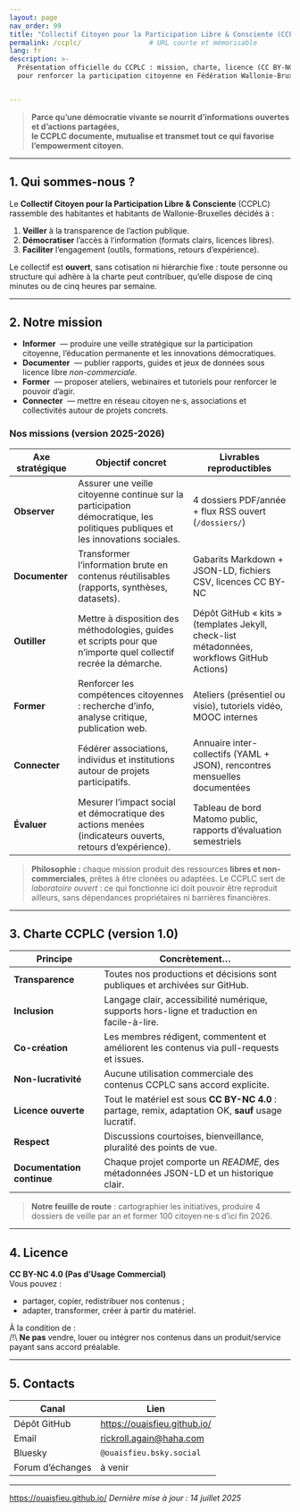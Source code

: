 ```yaml
---
layout: page
nav_order: 99
title: "Collectif Citoyen pour la Participation Libre & Consciente (CCPLC)"
permalink: /ccplc/                 # URL courte et mémorisable
lang: fr
description: >-
  Présentation officielle du CCPLC : mission, charte, licence (CC BY-NC 4.0) et modalités de contribution
  pour renforcer la participation citoyenne en Fédération Wallonie-Bruxelles.


---
```


> **Parce qu’une démocratie vivante se nourrit d’informations ouvertes et d’actions partagées,  
> le CCPLC documente, mutualise et transmet tout ce qui favorise l’empowerment citoyen.**

---

## 1. Qui sommes-nous ?

Le **Collectif Citoyen pour la Participation Libre & Consciente** (CCPLC) rassemble des habitantes et habitants de Wallonie-Bruxelles décidés à :

1. **Veiller** à la transparence de l’action publique.  
2. **Démocratiser** l’accès à l’information (formats clairs, licences libres).  
3. **Faciliter** l’engagement (outils, formations, retours d’expérience).  

Le collectif est **ouvert**, sans cotisation ni hiérarchie fixe : toute personne ou structure qui adhère à la charte peut contribuer, qu’elle dispose de cinq minutes ou de cinq heures par semaine.

---

## 2. Notre mission

- **Informer** &nbsp;— produire une veille stratégique sur la participation citoyenne, l’éducation permanente et les innovations démocratiques.  
- **Documenter** &nbsp;— publier rapports, guides et jeux de données sous licence libre *non-commerciale*.  
- **Former** &nbsp;— proposer ateliers, webinaires et tutoriels pour renforcer le pouvoir d’agir.  
- **Connecter** &nbsp;— mettre en réseau citoyen·ne·s, associations et collectivités autour de projets concrets.

### Nos missions (version 2025-2026)

| Axe stratégique | Objectif concret | Livrables reproductibles |
|-----------------|------------------|--------------------------|
| **Observer**    | Assurer une veille citoyenne continue sur la participation démocratique, les politiques publiques et les innovations sociales. | 4 dossiers PDF/année + flux RSS ouvert (`/dossiers/`) |
| **Documenter**  | Transformer l’information brute en contenus réutilisables (rapports, synthèses, datasets). | Gabarits Markdown + JSON-LD, fichiers CSV, licences CC BY-NC |
| **Outiller**    | Mettre à disposition des méthodologies, guides et scripts pour que n’importe quel collectif recrée la démarche. | Dépôt GitHub « kits » (templates Jekyll, check-list métadonnées, workflows GitHub Actions) |
| **Former**      | Renforcer les compétences citoyennes : recherche d’info, analyse critique, publication web. | Ateliers (présentiel ou visio), tutoriels vidéo, MOOC internes |
| **Connecter**   | Fédérer associations, individus et institutions autour de projets participatifs. | Annuaire inter-collectifs (YAML + JSON), rencontres mensuelles documentées |
| **Évaluer**     | Mesurer l’impact social et démocratique des actions menées (indicateurs ouverts, retours d’expérience). | Tableau de bord Matomo public, rapports d’évaluation semestriels |

> **Philosophie :** chaque mission produit des ressources **libres et non-commerciales**, prêtes à être clonées ou adaptées. Le CCPLC sert de *laboratoire ouvert* : ce qui fonctionne ici doit pouvoir être reproduit ailleurs, sans dépendances propriétaires ni barrières financières.


---

## 3. Charte CCPLC (version 1.0)

| Principe | Concrètement… |
|----------|---------------|
| **Transparence** | Toutes nos productions et décisions sont publiques et archivées sur GitHub. |
| **Inclusion** | Langage clair, accessibilité numérique, supports hors-ligne et traduction en facile-à-lire. |
| **Co-création** | Les membres rédigent, commentent et améliorent les contenus via pull-requests et issues. |
| **Non-lucrativité** | Aucune utilisation commerciale des contenus CCPLC sans accord explicite. |
| **Licence ouverte** | Tout le matériel est sous **CC BY-NC 4.0** : partage, remix, adaptation OK, **sauf** usage lucratif. |
| **Respect** | Discussions courtoises, bienveillance, pluralité des points de vue. |
| **Documentation continue** | Chaque projet comporte un *README*, des métadonnées JSON-LD et un historique clair. |

> **Notre feuille de route** : cartographier les initiatives, produire 4 dossiers de veille par an et former 100 citoyen·ne·s d’ici fin 2026.

---

## 4. Licence

**CC BY-NC 4.0 (Pas d’Usage Commercial)**  
Vous pouvez :  
- partager, copier, redistribuer nos contenus ;  
- adapter, transformer, créer à partir du matériel.  

À la condition de :  
/!\ **Ne pas** vendre, louer ou intégrer nos contenus dans un produit/service payant sans accord préalable.

---

## 5. Contacts

| Canal | Lien |
|-------|------|
| Dépôt GitHub | <https://ouaisfieu.github.io/> |
| Email | rickroll.again@haha.com |
| Bluesky | `@ouaisfieu.bsky.social` |
| Forum d’échanges | à venir |

---
https://ouaisfieu.github.io/
*Dernière mise à jour : 14 juillet 2025*  

